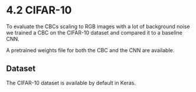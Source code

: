 # 4.2 CIFAR-10
To evaluate the CBCs scaling to RGB images with a lot of background noise we 
trained a CBC on the CIFAR-10 dataset and compared it to a baseline CNN. 

A pretrained weights file for both the CBC and the CNN are available. 

## Dataset
The CIFAR-10 dataset is available by default in Keras.

